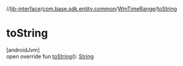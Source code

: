 //[lib-interface](../../../index.md)/[com.base.sdk.entity.common](../index.md)/[WmTimeRange](index.md)/[toString](to-string.md)

# toString

[androidJvm]\
open override fun [toString](to-string.md)(): [String](https://kotlinlang.org/api/latest/jvm/stdlib/kotlin/-string/index.html)
